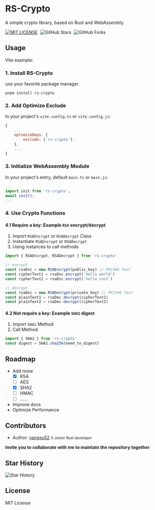 # RS-Crypto
A simple crypto library, based on Rust and WebAssembly.

[![MIT LICENSE](https://img.shields.io/badge/license-MIT-blue.svg?style=flat-square&label=LICENSE)](https://github.com/yangxu52/rs-crypto/blob/main/LICENSE)&nbsp;
![GitHub Stars](https://img.shields.io/github/stars/yangxu52/rs-crypto.svg?style=flat-square&label=Stars&logo=github)&nbsp;
![GitHub Forks](https://img.shields.io/github/forks/yangxu52/rs-crypto.svg?style=flat-square&label=Forks&logo=github)
&emsp;

## Usage
Vite example:

### 1. Install RS-Crypto
use your favorite package manager.

``` shell
pnpm install rs-crypto
```

### 2. Add Optimize Exclude
In your project's `vite.config.ts` or `vite.config.js`:

```js
{
    ...
    optimizeDeps: {
        exclude: ['rs-crypto'],
    },
    ...
}
```

### 3. Initialize WebAssembly Module
In your project's entry, default `main.ts` or `main.js`:

```js
...
import init from 'rs-crypto';
await init();
...
```

### 4. Use Crypto Functions

#### 4.1 Require a key: Example `RSA` encrypt/decrypt

1. Import `RSAEncrypt` or `RSADecrypt` Class
2. Instantiate `RSAEncrypt` or `RSADecrypt`
3. Using instances to call methods
   
```js
import { RSAEncrypt, RSADecrypt } from 'rs-crypto'

// encrypt
const rsaEnc = new RSAEncrypt(public_key) // PKCS#8 Text
const cipherText1 = rsaEnc.encrypt('hello world')
const cipherText2 = rsaEnc.encrypt('hello rust')

// decrypt
const rsaDec = new RSADecrypt(private_key) // PKCS#8 Text
const plainText1 = rsaDec.decrypt(cipherText1)
const plainText2 = rsaDec.decrypt(cipherText2)
```

#### 4.2 Not require a key: Example `SHA2` digest

1. Import `SHA2` Method
2. Call Method.
   
```js
import { SHA2 } from 'rs-crypto'
const digest = SHA2.sha256(need_to_digest)
```

## Roadmap
- Add more
  - [x] RSA
  - [ ] AES
  - [x] SHA2
  - [ ] HMAC
  - [ ] ……
- Improve docs
- Optimize Performance

## Contributors

  - Author: [yangxu52](https://github.com/yangxu52)   <small>*A Junior Rust developer*</small>

**Invite you to collaborate with me to maintain the repository together**

## Star History
<img src="https://api.star-history.com/svg?repos=yangxu52/rs-crypto&type=Date" alt="Star History" >

## License
MIT License  